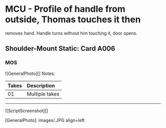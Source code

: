 # MCU - Profile of handle from outside, Thomas touches it then
removes hand. Handle turns without him touching it, door
opens.

## Shoulder-Mount Static: Card A006

### MOS

![GeneralPhoto][]
Notes: 

| Takes | Description |
|:---|:----|
| 01 | Multiple takes |

----

![ScriptScreenshot][]


[GeneralPhoto]:  images/.JPG align=left
